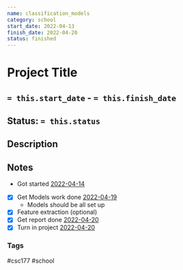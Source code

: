 ```yaml
---
name: classification_models
category: school
start_date: 2022-04-13
finish_date: 2022-04-20
status: finished
---
```

# Project Title
## `= this.start_date` - `= this.finish_date`
## Status: `= this.status`
## Description

## Notes
- Got started [2022-04-14](../Daily_Notes/2022-04-14.md)
- [x] Get Models work done [2022-04-19](../Daily_Notes/2022-04-19.md)
	- Models should be all set up
- [x] Feature extraction (optional)
- [x] Get report done [2022-04-20](../Daily_Notes/2022-04-19.md)
- [x] Turn in project [2022-04-20](../Daily_Notes/2022-04-19.md)

### Tags
#csc177 #school 